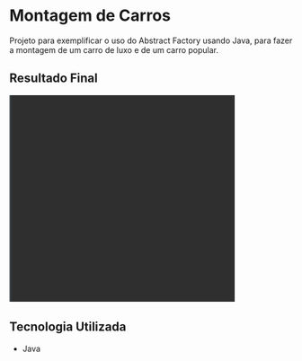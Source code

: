 # Montagem de Carros
Projeto para exemplificar o uso do Abstract Factory usando Java, para fazer a montagem de um carro de luxo e de um carro popular.

## Resultado Final

<img src="./resultado.gif" alt="Abstract Factory usando Java">

## Tecnologia Utilizada
- Java